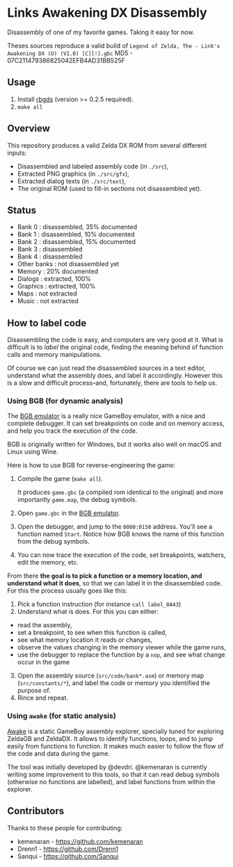 # Links Awakening DX Disassembly

Disassembly of one of my favorite games. Taking it easy for now.

Theses sources reproduce a valid build of `Legend of Zelda, The - Link's Awakening DX (U) (V1.0) [C][!].gbc`
MD5 - 07C211479386825042EFB4AD31BB525F

## Usage

1. Install [rbgds](https://github.com/rednex/rgbds#1-installing-rgbds) (version >= 0.2.5 required).
2. `make all`

## Overview

This repository produces a valid Zelda DX ROM from several different inputs:

- Disassembled and labeled assembly code (in `./src`),
- Extracted PNG graphics (in `./src/gfx`),
- Extracted dialog texts (in `./src/text`),
- The original ROM (used to fill-in sections not disassembled yet).

## Status

- Bank 0 : disassembled, 35% documented
- Bank 1 : disassembled, 10% documented
- Bank 2 : disassembled, 15% documented
- Bank 3 : disassembled
- Bank 4 : disassembled
- Other banks : not disassembled yet
- Memory : 20% documented
- Dialogs : extracted, 100%
- Graphics : extracted, 100%
- Maps : not extracted
- Music : not extracted

## How to label code

Disassembling the code is easy, and computers are very good at it. What is difficult is to _label_ the original code, finding the meaning behind of function calls and memory manipulations.

Of course we can just read the disassembled sources in a text editor, understand what the assembly does, and label it accordingly. However this is a slow and difficult process–and, fortunately, there are tools to help us.

### Using BGB (for dynamic analysis)

The [BGB emulator](http://bgb.bircd.org/) is a really nice GameBoy emulator, with a nice and complete debugger. It can set breakpoints on code and on memory access, and help you track the execution of the code.

BGB is originally written for Windows, but it works also well on macOS and Linux using Wine.

Here is how to use BGB for reverse-engineering the game:

1. Compile the game (`make all`).

    It produces `game.gbc` (a compiled rom identical to the original) and more importantly `game.map`, the debug symbols.

2. Open `game.gbc` in the [BGB emulator](http://bgb.bircd.org/).
3. Open the debugger, and jump to the `0000:0150` address. You'll see a function named `Start`. Notice how BGB knows the name of this function from the debug symbols.
4. You can now trace the execution of the code, set breakpoints, watchers, edit the memory, etc.

From there **the goal is to pick a function or a memory location, and understand what it does**, so that we can label it in the disassembled code. For this the process usually goes like this:

1. Pick a function instruction (for instance `call label_0A43`)
2. Understand what is does. For this you can either:
  - read the assembly,
  - set a breakpoint, to see when this function is called,
  - see what memory location it reads or changes,
  - observe the values changing in the memory viewer while the game runs,
  - use the debugger to replace the function by a `nop`, and see what change occur in the game
3. Open the assembly source (`src/code/bank*.asm`) or memory map (`src/constants/*`), and label the code or memory you identified the purpose of.
4. Rince and repeat.

### Using `awake` (for static analysis)

[Awake](https://github.com/kemenaran/awake) is a static GameBoy assembly explorer, specially tuned for exploring ZeldaGB and ZeldaDX. It allows to identify functions, loops, and to jump easily from functions to function. It makes much easier to follow the flow of the code and data during the game.

The tool was initially developed by @devdri. @kemenaran is currently writing some improvement to this tools, so that it can read debug symbols (otherwise no functions are labelled), and label functions from within the explorer.

## Contributors

Thanks to these people for contributing:

* kemenaran - https://github.com/kemenaran
* Drenn1 - https://github.com/Drenn1
* Sanqui - https://github.com/Sanqui
